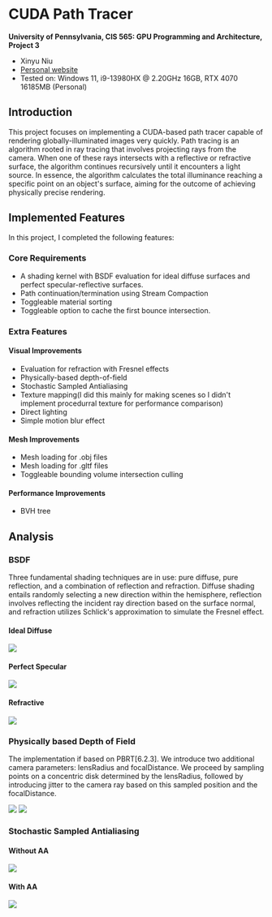 CUDA Path Tracer
================

**University of Pennsylvania, CIS 565: GPU Programming and Architecture, Project 3**

* Xinyu Niu
* [Personal website](https://xinyuniu6.wixsite.com/my-site-1)
* Tested on: Windows 11, i9-13980HX @ 2.20GHz 16GB, RTX 4070 16185MB (Personal)

## Introduction

This project focuses on implementing a CUDA-based path tracer capable of rendering globally-illuminated images very quickly. 
Path tracing is an algorithm rooted in ray tracing that involves projecting rays from the camera. When one of these rays intersects with a reflective or refractive surface, the algorithm continues recursively until it encounters a light source. In essence, the algorithm calculates the total illuminance reaching a specific point on an object's surface, aiming for the outcome of achieving physically precise rendering.

## Implemented Features

In this project, I completed the following features:

### Core Requirements

* A shading kernel with BSDF evaluation for ideal diffuse surfaces and perfect specular-reflective surfaces.
* Path continuation/termination using Stream Compaction
* Toggleable material sorting
* Toggleable option to cache the first bounce intersection.

### Extra Features

#### Visual Improvements
* Evaluation for refraction with Fresnel effects
* Physically-based depth-of-field
* Stochastic Sampled Antialiasing
* Texture mapping(I did this mainly for making scenes so I didn't implement procedurral texture for performance comparison)
* Direct lighting
* Simple motion blur effect

#### Mesh Improvements
* Mesh loading for .obj files
* Mesh loading for .gltf files
* Toggleable bounding volume intersection culling

#### Performance Improvements

* BVH tree

## Analysis

### BSDF

Three fundamental shading techniques are in use: pure diffuse, pure reflection, and a combination of reflection and refraction. Diffuse shading entails randomly selecting a new direction within the hemisphere, reflection involves reflecting the incident ray direction based on the surface normal, and refraction utilizes Schlick's approximation to simulate the Fresnel effect.

#### Ideal Diffuse

![](img/diffuse.png)

#### Perfect Specular

![](img/specular.png)

#### Refractive

![](img/refractive.png)

### Physically based Depth of Field

The implementation if based on PBRT[6.2.3]. We introduce two additional camera parameters: lensRadius and focalDistance. We proceed by sampling points on a concentric disk determined by the lensRadius, followed by introducing jitter to the camera ray based on this sampled position and the focalDistance.

![](img/dof.png)
![](img/dof2.png)

### Stochastic Sampled Antialiasing

#### Without AA
![](img/noanti.png)
#### With AA
![](img/anti.png)